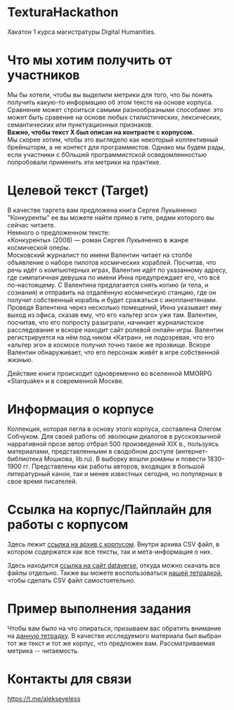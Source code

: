 # TexturaHackathon
Хакатон 1 курса магистратуры Digital Humanities.
# Что мы хотим получить от участников
Мы бы хотели, чтобы вы выделили метрики для того, что бы понять получить какую-то информацию об этом тексте на основе корпуса. Сравнение может строиться самыми разнообразными способами: это может быть сравение на основе любых стилистических, лексических, семантических или пунктуационных признаков.       
**Важно, чтобы текст Х был описан на контрасте с корпусом.**      
Мы скорее хотим, чтобы это выглядело как некоторый коллективный брейншторм, а не контест для программистов. Однако мы будем рады, если участники с бОльшей программистской осведомленностью попробовали применить эти метрики на практике.
# Целевой текст (Target)
В качестве таргета вам предложена книга Сергея Лукьяненко "Конкуренты" ее вы можете найти прямо в гите, редми которого вы сейчас читаете.         
Немного о предложенном тексте:           
«Конкуре́нты» (2008) — роман Сергея Лукьяненко в жанре космической оперы.             
Московский журналист по имени Валентин читает на столбе объявление о наборе пилотов космических кораблей. Посчитав, что речь идёт о компьютерных играх, Валентин идёт по указанному адресу, где симпатичная девушка по имени Инна предупреждает его, что всё по-настоящему. С Валентина предлагается снять копию (и тела, и сознания) и отправить на отдалённую космическую станцию, где он получит собственный корабль и будет сражаться с инопланетянами. Проведя Валентина через несколько помещений, Инна указывает ему выход из офиса, сказав ему, что его «альтер эго» уже там. Валентин, посчитав, что его попросту разыграли, начинает журналистское расследование и вскоре находит сайт ролевой онлайн-игры. Валентин регистрируется на нём под ником «Катран», не подозревая, что его «альтер эго» в космосе получил точно такое же прозвище. Вскоре Валентин обнаруживает, что его персонаж живёт в игре собственной жизнью.
           
Действие книги происходит одновременно во вселенной MMORPG «Starquake» и в современной Москве.
# Информация о корпусе
Коллекция, которая легла в основу этого корпуса, составлена Олегом
Собчуком.  Для своей работы об эволюции диалогов в русскоязычной
нарративной прозе автор отбрал 500 произведений XIX в., пользуясь
материалами, представленными в сводобном доступе (интернет-библиотека
Мошкова, lib.ru). В выборку вошли романы и повести 1830–1900 гг.
Представлены как работы авторов, входящих в большой литературный
канон, так и менее известных сегодня, но популярных в свое время
писателей.
# Ссылка на корпус/Пайплайн для работы с корпусом

Здесь лежит [ссылка на архив с корпусом](https://drive.google.com/file/d/13ggzd8AnsSiucMYUAS6DKpEK5OmsPBf0/view?usp=sharing). Внутри архива CSV файл, в котором содержатся как все тексты, так и мета-информация о них.   


Здесь находится [ссылка на сайт dataverse](https://dataverse.pushdom.ru/dataset.xhtml?persistentId=doi:10.31860/openlit-2020.10-C004), откуда можно скачать все файлы отдельно. Также вы можете воспользоваться [нашей тетрадкой](https://colab.research.google.com/drive/1DETFfosUYclRLG_1LKvEh7-56Szi8L1r?usp=sharing), чтобы сделать CSV файл самостоятельно.

# Пример выполнения задания
Чтобы вам было на что опираться, призываем вас обратить внимание на [данную тетрадку](https://colab.research.google.com/drive/1ghKn8JRZisfRwrPWCtZMj1JFrVOOM1XF?usp=sharing). В качестве исследуемого материала был выбран тот же текст и тот же корпус, что предложен вам. Рассматриваемая метрика -- читаемость.
# Контакты для связи
https://t.me/alekseyeless

